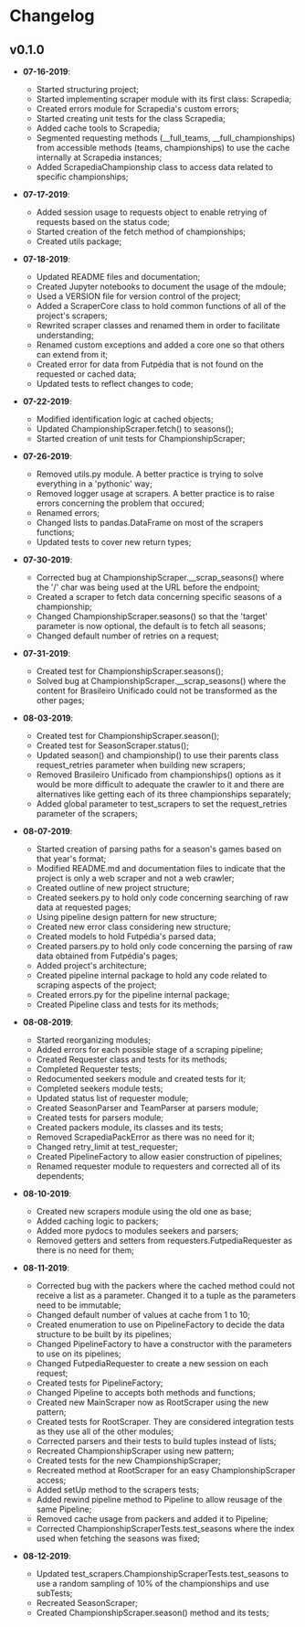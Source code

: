 Changelog
=========

## v0.1.0

* __07-16-2019__:
	* Started structuring project;
	* Started implementing scraper module with its first class: Scrapedia;
	* Created errors module for Scrapedia's custom errors;
	* Started creating unit tests for the class Scrapedia;
	* Added cache tools to Scrapedia;
	* Segmented requesting methods (\_\_full_teams, \_\_full_championships) from accessible methods (teams, championships) to use the cache internally at Scrapedia instances;
	* Added ScrapediaChampionship class to access data related to specific championships;

* __07-17-2019__:
	* Added session usage to requests object to enable retrying of requests based on the status code;
	* Started creation of the fetch method of championships;
	* Created utils package;

* __07-18-2019__:
	* Updated README files and documentation;
	* Created Jupyter notebooks to document the usage of the mdoule;
	* Used a VERSION file for version control of the project;
	* Added a ScraperCore class to hold common functions of all of the project's scrapers;
	* Rewrited scraper classes and renamed them in order to facilitate understanding;
	* Renamed custom exceptions and added a core one so that others can extend from it;
	* Created error for data from Futpédia that is not found on the requested or cached data;
	* Updated tests to reflect changes to code;

* __07-22-2019__:
	* Modified identification logic at cached objects;
	* Updated ChampionshipScraper.fetch() to seasons();
	* Started creation of unit tests for ChampionshipScraper;

* __07-26-2019__:
	* Removed utils.py module. A better practice is trying to solve everything in a 'pythonic' way;
	* Removed logger usage at scrapers. A better practice is to raise errors concerning the problem that occured;
	* Renamed errors;
	* Changed lists to pandas.DataFrame on most of the scrapers functions;
	* Updated tests to cover new return types;

* __07-30-2019__:
	* Corrected bug at ChampionshipScraper.\_\_scrap_seasons() where the '/' char was being used at the URL before the endpoint;
	* Created a scraper to fetch data concerning specific seasons of a championship;
	* Changed ChampionshipScraper.seasons() so that the 'target' parameter is now optional, the default is to fetch all seasons;
	* Changed default number of retries on a request;

* __07-31-2019__:
	* Created test for ChampionshipScraper.seasons();
	* Solved bug at ChampionshipScraper.\_\_scrap_seasons() where the content for Brasileiro Unificado could not be transformed as the other pages;

* __08-03-2019__:
	* Created test for ChampionshipScraper.season();
	* Created test for SeasonScraper.status();
	* Updated season() and championship() to use their parents class request_retries parameter when building new scrapers;
	* Removed Brasileiro Unificado from championships() options as it would be more difficult to adequate the crawler to it and there are alternatives like getting each of its three championships separately;
	* Added global parameter to test_scrapers to set the request_retries parameter of the scrapers;

* __08-07-2019__:
	* Started creation of parsing paths for a season's games based on that year's format;
	* Modified README.md and documentation files to indicate that the project is only a web scraper and not a web crawler; 
	* Created outline of new project structure;
	* Created seekers.py to hold only code concerning searching of raw data at requested pages;
	* Using pipeline design pattern for new structure;
	* Created new error class considering new structure;
	* Created models to hold Futpédia's parsed data;
	* Created parsers.py to hold only code concerning the parsing of raw data obtained from Futpédia's pages;
	* Added project's architecture;
	* Created pipeline internal package to hold any code related to scraping aspects of the project;
	* Created errors.py for the pipeline internal package;
	* Created Pipeline class and tests for its methods;

* __08-08-2019__:
	* Started reorganizing modules;
	* Added errors for each possible stage of a scraping pipeline;
	* Created Requester class and tests for its methods;
	* Completed Requester tests;
	* Redocumented seekers module and created tests for it;
	* Completed seekers module tests;
	* Updated status list of requester module;
	* Created SeasonParser and TeamParser at parsers module;
	* Created tests for parsers module;
	* Created packers module, its classes and its tests;
	* Removed ScrapediaPackError as there was no need for it;
	* Changed retry_limit at test_requester;
	* Created PipelineFactory to allow easier construction of pipelines;
	* Renamed requester module to requesters and corrected all of its dependents;

* __08-10-2019__:
	* Created new scrapers module using the old one as base;
	* Added caching logic to packers;
	* Added more pydocs to modules seekers and parsers;
	* Removed getters and setters from requesters.FutpediaRequester as there is no need for them;

* __08-11-2019__:
	* Corrected bug with the packers where the cached method could not receive a list as a parameter. Changed it to a tuple as the parameters need to be immutable;
	* Changed default number of values at cache from 1 to 10;
	* Created enumeration to use on PipelineFactory to decide the data structure to be built by its pipelines;
	* Changed PipelineFactory to have a constructor with the parameters to use on its pipelines;
	* Changed FutpediaRequester to create a new session on each request;
	* Created tests for PipelineFactory;
	* Changed Pipeline to accepts both methods and functions;
	* Created new MainScraper now as RootScraper using the new pattern;
	* Created tests for RootScraper. They are considered integration tests as they use all of the other modules;
	* Corrected parsers and their tests to build tuples instead of lists;
	* Recreated ChampionshipScraper using new pattern;
	* Created tests for the new ChampionshipScraper;
	* Recreated method at RootScraper for an easy ChampionshipScraper access;
	* Added setUp method to the scrapers tests;
	* Added rewind pipeline method to Pipeline to allow reusage of the same Pipeline;
	* Removed cache usage from packers and added it to Pipeline;
	* Corrected ChampionshipScraperTests.test_seasons where the index used when fetching the seasons was fixed;

* __08-12-2019__:
	* Updated test_scrapers.ChampionshipScraperTests.test_seasons to use a random sampling of 10% of the championships and use subTests;
	* Recreated SeasonScraper;
	* Created ChampionshipScraper.season() method and its tests;
